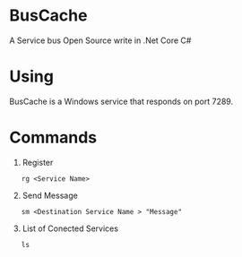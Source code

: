 # BusCache
A Service bus Open Source write in .Net Core C#

# Using
BusCache is a Windows service that responds on port 7289.

# Commands
1. Register
  ```
     rg <Service Name>
  ```
2. Send Message
```
   sm <Destination Service Name > "Message"
```
3. List of Conected Services
```
   ls
```
